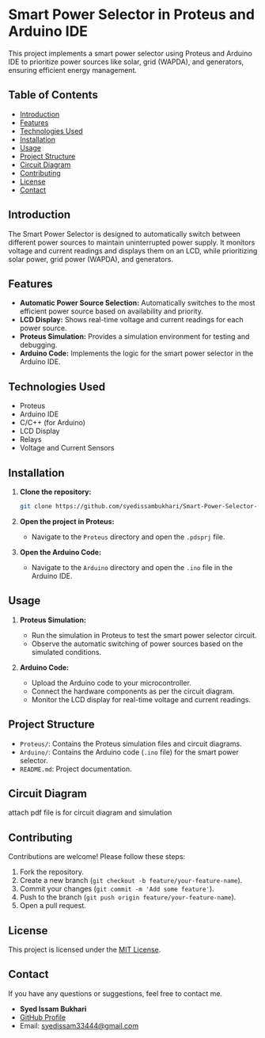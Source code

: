 # Smart Power Selector in Proteus and Arduino IDE

This project implements a smart power selector using Proteus and Arduino IDE to prioritize power sources like solar, grid (WAPDA), and generators, ensuring efficient energy management.

## Table of Contents

- [Introduction](#introduction)
- [Features](#features)
- [Technologies Used](#technologies-used)
- [Installation](#installation)
- [Usage](#usage)
- [Project Structure](#project-structure)
- [Circuit Diagram](#circuit-diagram)
- [Contributing](#contributing)
- [License](#license)
- [Contact](#contact)

## Introduction

The Smart Power Selector is designed to automatically switch between different power sources to maintain uninterrupted power supply. It monitors voltage and current readings and displays them on an LCD, while prioritizing solar power, grid power (WAPDA), and generators.

## Features

- **Automatic Power Source Selection:** Automatically switches to the most efficient power source based on availability and priority.
- **LCD Display:** Shows real-time voltage and current readings for each power source.
- **Proteus Simulation:** Provides a simulation environment for testing and debugging.
- **Arduino Code:** Implements the logic for the smart power selector in the Arduino IDE.

## Technologies Used

- Proteus
- Arduino IDE
- C/C++ (for Arduino)
- LCD Display
- Relays
- Voltage and Current Sensors

## Installation

1. **Clone the repository:**

    ```bash
    git clone https://github.com/syedissambukhari/Smart-Power-Selector-in-Proteus-and-Arduino-IDE.git
    ```

2. **Open the project in Proteus:**

    - Navigate to the `Proteus` directory and open the `.pdsprj` file.

3. **Open the Arduino Code:**

    - Navigate to the `Arduino` directory and open the `.ino` file in the Arduino IDE.

## Usage

1. **Proteus Simulation:**

    - Run the simulation in Proteus to test the smart power selector circuit.
    - Observe the automatic switching of power sources based on the simulated conditions.

2. **Arduino Code:**

    - Upload the Arduino code to your microcontroller.
    - Connect the hardware components as per the circuit diagram.
    - Monitor the LCD display for real-time voltage and current readings.

## Project Structure

- `Proteus/`: Contains the Proteus simulation files and circuit diagrams.
- `Arduino/`: Contains the Arduino code (`.ino` file) for the smart power selector.
- `README.md`: Project documentation.

## Circuit Diagram

attach pdf file is for circuit diagram and simulation

## Contributing

Contributions are welcome! Please follow these steps:

1. Fork the repository.
2. Create a new branch (`git checkout -b feature/your-feature-name`).
3. Commit your changes (`git commit -m 'Add some feature'`).
4. Push to the branch (`git push origin feature/your-feature-name`).
5. Open a pull request.

## License

This project is licensed under the [MIT License](LICENSE).

## Contact

If you have any questions or suggestions, feel free to contact me.

- **Syed Issam Bukhari**
- [GitHub Profile](https://github.com/syedissambukhari)
- Email: [syedissam33444@gmail.com](mailto:syedissam33444@gmail.com)
